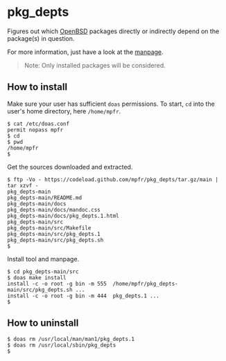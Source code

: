 # pkg_depts

Figures out which [OpenBSD](https://www.openbsd.org) packages directly or indirectly depend on the package(s) in question.

For more information, just have a look at the [manpage](https://mpfr.github.io/pkg_depts/pkg_depts.1.html).

> Note: Only installed packages will be considered.

## How to install

Make sure your user has sufficient `doas` permissions. To start, `cd` into the user's home directory, here `/home/mpfr`.

```
$ cat /etc/doas.conf
permit nopass mpfr
$ cd
$ pwd
/home/mpfr
$
```

Get the sources downloaded and extracted.

```
$ ftp -Vo - https://codeload.github.com/mpfr/pkg_depts/tar.gz/main | tar xzvf -
pkg_depts-main
pkg_depts-main/README.md
pkg_depts-main/docs
pkg_depts-main/docs/mandoc.css
pkg_depts-main/docs/pkg_depts.1.html
pkg_depts-main/src
pkg_depts-main/src/Makefile
pkg_depts-main/src/pkg_depts.1
pkg_depts-main/src/pkg_depts.sh
$
```

Install tool and manpage.

```
$ cd pkg_depts-main/src
$ doas make install
install -c -o root -g bin -m 555  /home/mpfr/pkg_depts-main/src/pkg_depts.sh ...
install -c -o root -g bin -m 444  pkg_depts.1 ...
$
```

## How to uninstall

```
$ doas rm /usr/local/man/man1/pkg_depts.1
$ doas rm /usr/local/sbin/pkg_depts
$
```
